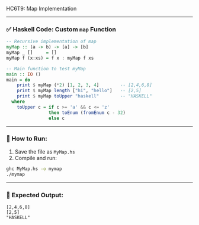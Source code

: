HC6T9: Map Implementation

---

### ✅ Haskell Code: Custom `map` Function

```haskell
-- Recursive implementation of map
myMap :: (a -> b) -> [a] -> [b]
myMap _ []     = []
myMap f (x:xs) = f x : myMap f xs

-- Main function to test myMap
main :: IO ()
main = do
    print $ myMap (*2) [1, 2, 3, 4]        -- [2,4,6,8]
    print $ myMap length ["hi", "hello"]   -- [2,5]
    print $ myMap toUpper "haskell"        -- "HASKELL"
  where
    toUpper c = if c >= 'a' && c <= 'z'
                then toEnum (fromEnum c - 32)
                else c
```

---

### 🏃 How to Run:

1. Save the file as `MyMap.hs`
2. Compile and run:

```bash
ghc MyMap.hs -o mymap
./mymap
```

---

### 🧾 Expected Output:

```
[2,4,6,8]
[2,5]
"HASKELL"
```
